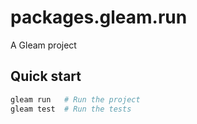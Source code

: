# packages.gleam.run

A Gleam project

## Quick start

```sh
gleam run   # Run the project
gleam test  # Run the tests
```

